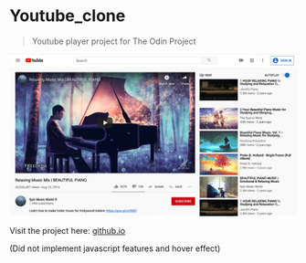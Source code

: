 # Youtube_clone
> Youtube player project for The Odin Project

<img src="./pictures/Youtube_clone_screenshot.png" alt="Youtube player screenshot" width="700"/>

Visit the project here: [github.io](https://billi0ns.github.io/Youtube_clone/)

(Did not implement javascript features and hover effect)